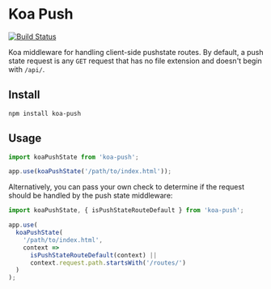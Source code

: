 # Koa Push

[![Build Status](https://travis-ci.com/jmeyers91/koa-push.svg?branch=master)](https://travis-ci.com/jmeyers91/koa-push)

Koa middleware for handling client-side pushstate routes. By default, a push state request is any `GET` request that has no file extension and doesn't begin with `/api/`.

## Install

```
npm install koa-push
```

## Usage

```ts
import koaPushState from 'koa-push';

app.use(koaPushState('/path/to/index.html'));
```

Alternatively, you can pass your own check to determine if the request should be handled by the push state middleware:

```ts
import koaPushState, { isPushStateRouteDefault } from 'koa-push';

app.use(
  koaPushState(
    '/path/to/index.html',
    context =>
      isPushStateRouteDefault(context) ||
      context.request.path.startsWith('/routes/')
  )
);
```
